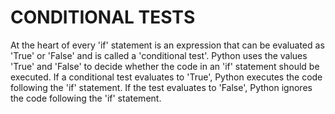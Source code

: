 # CONDITIONAL TESTS

At the heart of every 'if' statement is an expression that can be evaluated as 'True' or 'False' and is called a 'conditional test'. Python uses the values 'True' and 'False' to decide whether the code in an 'if' statement should be executed. If a conditional test evaluates to 'True', Python executes the code following the 'if' statement. If the test evaluates to 'False', Python ignores the code following the 'if' statement.

